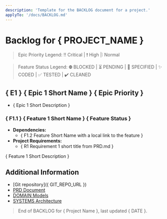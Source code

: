 ```yaml
---
description: 'Template for the BACKLOG document for a project.'
applyTo: '/docs/BACKLOG.md'
---
```


# Backlog for { PROJECT_NAME }

> Epic Priority Legend: ‼️ Critical | ❗ High  |❕ Normal

> Feature Status Legend: ⛔ BLOCKED | ⏳ PENDING | 📝 SPECIFIED | ✨ CODED | ✅ TESTED | ✔️ CLEANED 

<!-- List 1 to 5 significant functionalities -->
## { E1 } { Epic 1 Short Name } { Epic Priority }

- { Epic 1 Short Description }

<!-- List 1 to 5 deployable features of the epic -->  
### { F1.1 } { Feature 1 Short Name } { Feature Status }

- **Dependencies:** 
  <!-- May be empty -->
  - { F1.2 Feature Short Name with a local link to the feature }
- **Project Requirements:** 
  - { R1 Requirement 1 short title from PRD.md }

{ Feature 1 Short Description }

## Additional Information

- [Git repository]({ GIT_REPO_URL })
- [PRD Document](./PRD.md)
- [DOMAIN Models](./DOMAIN.md)
- [SYSTEMS Architecture](./SYSTEMS.md)

> End of BACKLOG for { Project Name }, last updated { DATE }.
